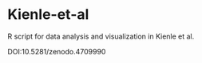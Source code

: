 # Kienle-et-al
R script for data analysis and visualization in Kienle et al.

DOI:10.5281/zenodo.4709990
